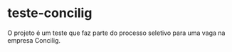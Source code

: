 # teste-concilig
O projeto é um teste que faz parte do processo seletivo para uma vaga na empresa Concilig.
